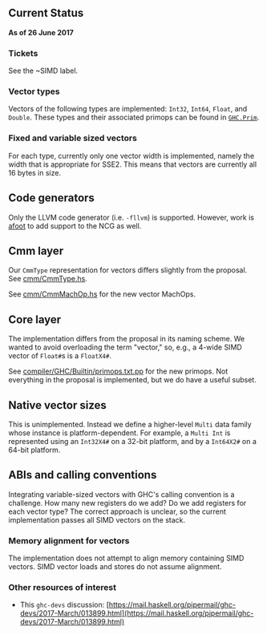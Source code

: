 ## Current Status



**As of 26 June 2017**


### Tickets

See the ~SIMD label.


### Vector types


Vectors of the following types are implemented: `Int32`, `Int64`, `Float`, and `Double`. These types and their associated primops can be found in [`GHC.Prim`](https://downloads.haskell.org/~ghc/8.0.2/docs/html/libraries/ghc-prim-0.5.0.0/GHC-Prim.html#g:28).

### Fixed and variable sized vectors


For each type, currently only one vector width is implemented, namely the width that is appropriate for SSE2. This means that vectors are currently all 16 bytes in size.

## Code generators


Only the LLVM code generator (i.e. `-fllvm`) is supported. However, work is [afoot](https://github.com/Abhiroop/ghc-1/tree/wip/simd-ncg-support) to add support to the NCG as well.

## Cmm layer


Our `CmmType` representation for vectors differs slightly from the proposal. See [cmm/CmmType.hs](https://gitlab.haskell.org/ghc/ghc/tree/master/compiler/GHC/Cmm/Type.hs?rev=e42746d07239888c74e937046fadf93655b44b65#L42).


See [cmm/CmmMachOp.hs](https://gitlab.haskell.org/ghc/ghc/tree/master/compiler/GHC/Cmm/MachOp.hs?rev=e42746d07239888c74e937046fadf93655b44b65#L106) for the new vector MachOps.

## Core layer


The implementation differs from the proposal in its naming scheme. We wanted to avoid overloading the term "vector," so, e.g., a 4-wide SIMD vector of `Float#`s is a `FloatX4#`.


See [compiler/GHC/Builtin/primops.txt.pp](https://gitlab.haskell.org/ghc/ghc/tree/master/compiler/GHC/Builtin/primops.txt.pp?rev=e42746d07239888c74e937046fadf93655b44b65#L1935) for the new primops. Not everything in the proposal is implemented, but we do have a useful subset.

## Native vector sizes


This is unimplemented. Instead we define a higher-level `Multi` data family whose instance is platform-dependent. For example, a `Multi Int` is represented using an `Int32X4#` on a 32-bit platform, and by a `Int64X2#` on a 64-bit platform.

## ABIs and calling conventions


Integrating variable-sized vectors with GHC's calling convention is a challenge. How many new registers do we add? Do we add registers for each vector type? The correct approach is unclear, so the current implementation passes all SIMD vectors on the stack.

### Memory alignment for vectors



The implementation does not attempt to align memory containing SIMD vectors. SIMD vector loads and stores do not assume alignment.


### Other resources of interest


- This `ghc-devs` discussion: [https://mail.haskell.org/pipermail/ghc-devs/2017-March/013899.html](https://mail.haskell.org/pipermail/ghc-devs/2017-March/013899.html)
